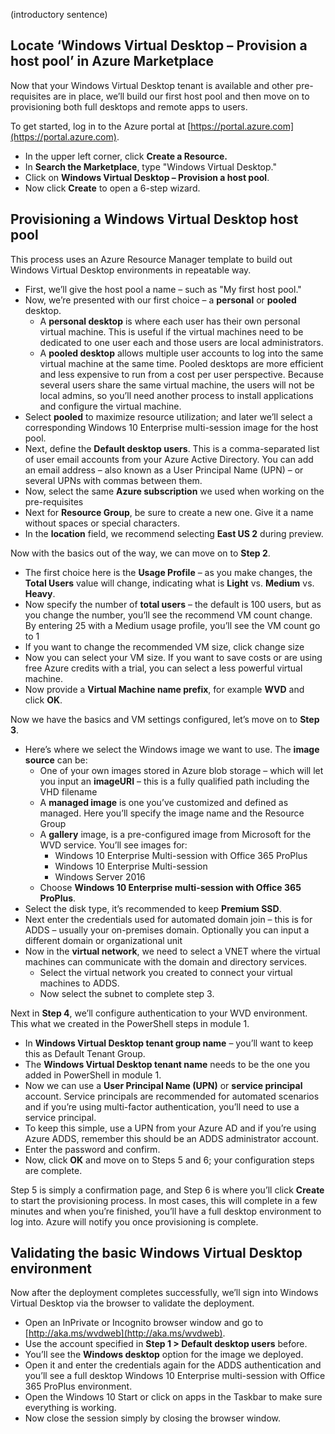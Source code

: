 (introductory sentence)

## Locate ‘Windows Virtual Desktop – Provision a host pool’ in Azure Marketplace 
Now that your Windows Virtual Desktop tenant is available and other pre-requisites are in place, we’ll build our first host pool and then move on to provisioning both full desktops and remote apps to users.   

To get started, log in to the Azure portal at [https://portal.azure.com](https://portal.azure.com). 

- In the upper left corner, click **Create a Resource.**
- In **Search the Marketplace**, type "Windows Virtual Desktop." 
- Click on **Windows Virtual Desktop – Provision a host pool**. 
- Now click **Create** to open a 6-step wizard. 

## Provisioning a Windows Virtual Desktop host pool 
This process uses an Azure Resource Manager template to build out Windows Virtual Desktop environments in repeatable way.

- First, we’ll give the host pool a name – such as "My first host pool." 
- Now, we’re presented with our first choice – a **personal** or **pooled** desktop. 
   - A **personal desktop** is where each user has their own personal virtual machine. This is useful if the virtual machines need to be dedicated to one user each and those users are local administrators.
   - A **pooled desktop** allows multiple user accounts to log into the same virtual machine at the same time. Pooled desktops are more efficient and less expensive to run from a cost per user perspective. Because several users share the same virtual machine, the users will not be local admins, so you’ll need another process to install applications and configure the virtual machine. 
- Select **pooled** to maximize resource utilization; and later we’ll select a corresponding Windows 10 Enterprise multi-session image for the host pool. 
- Next, define the **Default desktop users**. This is a comma-separated list of user email accounts from your Azure Active Directory. You can add an email address – also known as a User Principal Name (UPN) – or several UPNs with commas between them.  
- Now, select the same **Azure subscription** we used when working on the pre-requisites 
- Next for **Resource Group**, be sure to create a new one. Give it a name without spaces or special characters. 
- In the **location** field, we recommend selecting **East US 2** during preview.

Now with the basics out of the way, we can move on to **Step 2**. 

- The first choice here is the **Usage Profile** – as you make changes, the **Total Users** value will change, indicating what is **Light** vs. **Medium** vs. **Heavy**. 
- Now specify the number of **total users** – the default is 100 users, but as you change the number, you’ll see the recommend VM count change. By entering 25 with a Medium usage profile, you’ll see the VM count go to 1 
- If you want to change the recommended VM size, click change size 
- Now you can select your VM size. If you want to save costs or are using free Azure credits with a trial, you can select a less powerful virtual machine.  
- Now provide a **Virtual Machine name prefix**, for example **WVD** and click **OK**. 

Now we have the basics and VM settings configured, let’s move on to **Step 3**. 

- Here’s where we select the Windows image we want to use. The **image source** can be: 
   - One of your own images stored in Azure blob storage – which will let you input an **imageURI** – this is a fully qualified path including the VHD filename  
   - A **managed image** is one you’ve customized and defined as managed. Here you’ll specify the image name and the Resource Group 
   - A **gallery** image, is a pre-configured image from Microsoft for the WVD service. You’ll see images for: 
      - Windows 10 Enterprise Multi-session with Office 365 ProPlus
      - Windows 10 Enterprise Multi-session
      - Windows Server 2016 
   - Choose **Windows 10 Enterprise multi-session with Office 365 ProPlus**. 
- Select the disk type, it’s recommended to keep **Premium SSD**. 
- Next enter the credentials used for automated domain join – this is for ADDS – usually your on-premises domain. Optionally you can input a different domain or organizational unit 
- Now in the **virtual network**, we need to select a VNET where the virtual machines can communicate with the domain and directory services.
   - Select the virtual network you created to connect your virtual machines to ADDS. 
   - Now select the subnet to complete step 3. 

Next in **Step 4**, we’ll configure authentication to your WVD environment. This what we created in the PowerShell steps in module 1. 

- In **Windows Virtual Desktop tenant group name** – you’ll want to keep this as Default Tenant Group.
- The **Windows Virtual Desktop tenant name** needs to be the one you added in PowerShell in module 1.
- Now we can use a **User Principal Name (UPN)** or **service principal** account. Service principals are recommended for automated scenarios and if you’re using multi-factor authentication, you’ll need to use a service principal.  
- To keep this simple, use a UPN from your Azure AD and if you’re using Azure ADDS, remember this should be an ADDS administrator account. 
- Enter the password and confirm. 
- Now, click **OK** and move on to Steps 5 and 6; your configuration steps are complete. 

Step 5 is simply a confirmation page, and Step 6 is where you’ll click **Create** to start the provisioning process. In most cases, this will complete in a few minutes and when you’re finished, you’ll have a full desktop environment to log into. Azure will notify you once provisioning is complete. 

## Validating the basic Windows Virtual Desktop environment 
Now after the deployment completes successfully, we’ll sign into Windows Virtual Desktop via the browser to validate the deployment. 

- Open an InPrivate or Incognito browser window and go to [http://aka.ms/wvdweb](http://aka.ms/wvdweb). 
- Use the account specified in **Step 1 > Default desktop users** before. 
- You’ll see the **Windows desktop** option for the image we deployed. 
- Open it and enter the credentials again for the ADDS authentication and you’ll see a full desktop Windows 10 Enterprise multi-session with Office 365 ProPlus environment. 
- Open the Windows 10 Start or click on apps in the Taskbar to make sure everything is working. 
- Now close the session simply by closing the browser window.  
